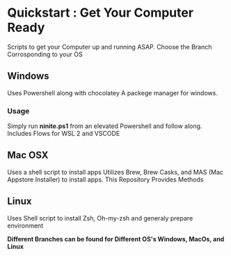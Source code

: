 # Quickstart : Get Your Computer Ready
Scripts to get your Computer up and running ASAP.
Choose the Branch Corrosponding to your OS

## Windows
Uses Powershell along with chocolatey A packege manager for windows.

### Usage
Simply run **ninite.ps1** from an elevated Powershell and follow along. 
Includes Flows for WSL 2 and VSCODE

## Mac OSX
Uses a shell script to install apps
Utilizes Brew, Brew Casks, and MAS (Mac Appstore Installer) to install apps. 
This Repository Provides Methods 

## Linux 
Uses Shell script to install Zsh, Oh-my-zsh and generaly prepare environment

**Different Branches can be found for Different OS's Windows, MacOs, and Linux**
